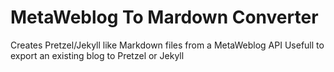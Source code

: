 # MetaWeblog To Mardown Converter
Creates Pretzel/Jekyll like Markdown files from a MetaWeblog API
Usefull to export an existing blog to Pretzel or Jekyll
